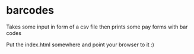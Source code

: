 
barcodes
======

Takes some input in form of a csv file then prints some pay forms with bar codes 


Put the index.html somewhere and point your browser to it :)
